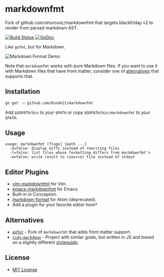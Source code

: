 markdownfmt
===========

Fork of github.com/shurcooL/markdownfmt that targets blackfriday v2 to render from parsed markdown AST.

[![Build Status](https://travis-ci.org/Kunde21/markdownfmt.svg?branch=master)](https://travis-ci.org/Kunde21/markdownfmt) [![GoDoc](https://godoc.org/github.com/Kunde21/markdownfmt?status.svg)](https://godoc.org/github.com/Kunde21/markdownfmt)

Like `gofmt`, but for Markdown.

![Markdown Format Demo](https://github.com/shurcooL/atom-markdown-format/blob/master/Demo.gif?raw=true)

Note that `markdownfmt` works with pure Markdown files. If you want to use it with Markdown files that have front matter, consider one of [alternatives](#alternatives) that supports that.

Installation
------------

```bash
go get -u github.com/Kunde21/markdownfmt
```

Add `$GOPATH/bin` to your `$PATH` or copy `$GOPATH/bin/markdownfmt` to your `$PATH`.

Usage
-----

```
usage: markdownfmt [flags] [path ...]
  -d=false: display diffs instead of rewriting files
  -l=false: list files whose formatting differs from markdownfmt's
  -w=false: write result to (source) file instead of stdout
```

Editor Plugins
--------------

-   [vim-markdownfmt](https://github.com/moorereason/vim-markdownfmt) for Vim.
-   [emacs-markdownfmt](https://github.com/nlamirault/emacs-markdownfmt) for Emacs.
-   Built-in in Conception.
-   [markdown-format](https://atom.io/packages/markdown-format) for Atom (deprecated).
-   Add a plugin for your favorite editor here?

Alternatives
------------

-   [`mdfmt`](https://github.com/moorereason/mdfmt) - Fork of `markdownfmt` that adds front matter support.
-   [`tidy-markdown`](https://github.com/slang800/tidy-markdown) - Project with similar goals, but written in JS and based on a slightly different [styleguide](https://github.com/slang800/markdown-styleguide).

License
-------

-   [MIT License](https://opensource.org/licenses/mit-license.php)
